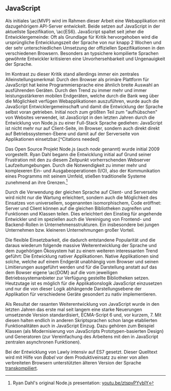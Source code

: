 ## JavaScript
Als initiales \ac{MVP} wird im Rahmen dieser Arbeit eine Webapplikation mit dazugehörigem API-Server entwickelt. Beide setzen auf JavaScript in der aktuellste Spezifikation, \ac{ES6}. JavaScript spaltet seit jeher die Entwicklergemeinde: Oft als Grundlage für Kritik hervorgehoben wird die ursprüngliche Entwicklungszeit der Sprache von nur knapp 2 Wochen und der sehr unterschiedlichen Umsetzung der offiziellen Spezifikationen in den verschiedenen Browsern. Besonders an typsichere kompilierte Sprachen gewöhnte Entwickler kritisieren eine Unvorhersehbarkeit und Ungenauigkeit der Sprache.

Im Kontrast zu dieser Kritik stand allerdings immer ein zentrales Alleinstellungsmerkmal: Durch den Browser als primäre Plattform für JavaScript hat keine Programmiersprache eine ähnlich breite Auswahl an ausführenden Geräten. Durch den Trend zu immer mehr und immer leistungsstärkeren mobilen Endgeräten, welche durch die Bank weg über die Möglichkeit verfügen Webapplikationen auszuführen, wurde auch die JavaScript Entwicklergemeinschaft und damit die Entwicklung der Sprache selbst voran getrieben. Initial noch zum größten Teil zum "aufhübschen" von Websites verwendet, ist JavaScript in den letzten Jahren durch die Entwicklung von Node.js zu einer Full-Stack Sprache gediehen: JavaScript ist nicht mehr nur auf Client-Seite, im Browser, sondern auch direkt direkt auf Betriebssystemen-Ebene und damit auf der Serverseite von Applikationen einsetzbar.[^Citations needed]

Das Open Source Projekt Node.js (auch *node* genannt) wurde initial 2009 vorgestellt. Ryan Dahl begann die Entwicklung initial auf Grund seiner Frustration mit den zu diesem Zeitpunkt vorherrschenden Webserver Laufzeitumgebungen. Durch die Notwendigkeit zu immer mehr und komplexeren Ein- und Ausgabeoperationen (I/O), also der Kommunikation eines Programms mit seinem Umfeld, stießen traditionelle Systeme zunehmend an ihre Grenzen.[^nodejstalk]

Durch die Verwendung der gleichen Sprache auf Client- und Serverseite wird nicht nur die Wartung erleichtert, sondern auch die Möglichkeit des Einsatzes von universellem, sogenannten isomorphischem, Code eröffnet: Server und Client können auf die gleichen Bibliotheken zugreifen und Funktionen und Klassen teilen. Dies erleichtert den Einstieg für angehende Entwickler und im speziellen auch die Vereinigung von Frontend- und Backend-Rollen in Unternehmensstrukturen. Ein insbesondere bei jungen Unternehmen bzw. kleineren Unternehmungen großer Vorteil.

Die flexible Einsetzbarkeit, die dadurch entstandene Popularität und die daraus wiederum folgende massive Weiterentwicklung der Sprache und dem zugehörigen Ökosystem hat zu einem weiteren interessanten Trend geführt: Die Entwicklung nativer Applikationen. Native Applikationen sind solche, welche auf einem Endgerät unabhängig vom Browser und seinen Limitierungen ausgeführt werden und für die Darstellung anstatt auf das dem Bowser eigene \ac{DOM} auf die vom jeweiligen Betriebssystemanbieter zur Verfügung gestellte Bibliotheken setzen. Heutzutage ist es möglich für die Applikationslogik JavaScript einzusetzen und nur die von dieser Logik abhängende Darstellungsebene der Applikation für verschiedene Geräte gesondert zu nativ implementieren.

Als Resultat der rasanten Weiterentwicklung von JavaScript wurde in den letzten Jahren das erste mal seit langem eine starke Neuerungen umsetzende Version standardisiert, ECMA-Script 6 und, vor kurzem, 7. Mit diesen halten endlich in anderen Skriptsprachen schon lange etablierten Funktionalitäten auch in JavaScript Einzug. Dazu gehören zum Beispiel Klassen (als Modernisierung von JavaScripts Prototypen-basierten Design) und Generatoren (zur Vereinfachung des Arbeitens mit den in JavaScript zentralen asynchronen Funktionen).

Bei der Entwicklung von Lawly intensiv auf ES7 gesetzt. Dieser Quelltext wird mit Hilfe von *Babel* vor dem Produktiveinsatz zu einer von allen verbreiteten Browsern unterstützten älteren Version der Sprache [transkompiliert](#sec:glossary).

[^nodejstalk]: Ryan Dahl's original Node.js presentation: [youtu.be/ztspvPYybIY](https://youtu.be/ztspvPYybIY)
